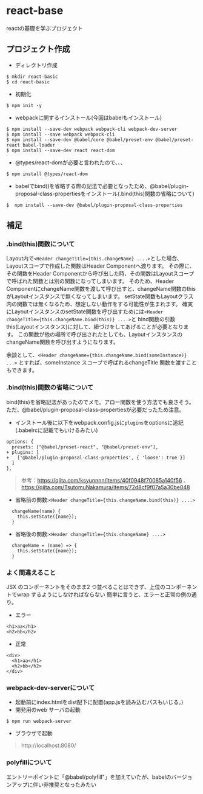 # react-base
reactの基礎を学ぶプロジェクト

## プロジェクト作成
- ディレクトリ作成
```
$ mkdir react-basic
$ cd react-basic
```
- 初期化
```
$ npm init -y
```
- webpackに関するインストール(今回はbabelもインストール)
```
$ npm install --save-dev webpack webpack-cli webpack-dev-server
$ npm install --save webpack webpack-cli
$ npm install --save-dev @babel/core @babel/preset-env @babel/preset-react babel-loader
$ npm install --save-dev react react-dom
```
- @types/react-domが必要と言われたので、、、
```
$ npm install @types/react-dom
```

- babelでbind()を省略する際の記法で必要となったため、@babel/plugin-proposal-class-propertiesをインストール(.bind(this)関数の省略について)
```
$  npm install --save-dev @babel/plugin-proposal-class-properties
```



## 補足
### .bind(this)関数について
Layout内で`<Header changeTitle={this.changeName} ....>`とした場合、Layoutスコープで作成した関数はHeader Componentへ渡ります。
その際に、その関数をHeader Componentから呼び出した時、その関数はLayoutスコープで呼ばれた関数とは別の関数になってしまいます。
そのため、Header ComponentにchangeName関数を渡して呼び出すと、changeName関数のthisがLayoutインスタンスで無くなってしまいます。
setState関数もLayoutクラス内の関数では無くなるため、想定しない動作をする可能性が生まれます。
確実にLayoutインスタンスのsetState関数を呼び出すためには`<Header changeTitle={this.changeName.bind(this)} ....>`と
bind関数の引数this(Layoutインスタンス)に対して、紐づけをしてあげることが必要となります。
この関数が他の場所で呼び出されたとしても、LayoutインスタンスのchangeName関数を呼び出すようになります。

余談として、`<Header changeName={this.changeName.bind(someInstance)} ...>` とすれば、someInstance スコープで呼ばれるchangeTitle 関数を渡すこともできます。

### .bind(this)関数の省略について
bind(this)を省略記法があったのでメモ。アロー関数を使う方法でも良さそう。
ただ、@babel/plugin-proposal-class-propertiesが必要だったため注意。
- インストール後に以下をwebpack.config.jsに`plugins`をoptionsに追記(.babelrcに記載でもいけるみたい)
```
options: {
  presets: ["@babel/preset-react", "@babel/preset-env"],
+ plugins: [
+   ['@babel/plugin-proposal-class-properties', { 'loose': true }]
  ]
},
```
> 参考：https://qiita.com/ksyunnnn/items/40f0948f70085a140f56
> 、https://qiita.com/TsutomuNakamura/items/72d8cf9f07a5a30be048
- 省略前の関数:`<Header changeTitle={this.changeName.bind(this)} ....>`
```
  changeName(name) {
    this.setState({name});
  }
```
- 省略後の関数:`<Header changeTitle={this.changeName} ....>`
```
  changeName = (name) => {
    this.setState({name});
  }
```

### よく間違えること
JSX のコンポーネントをそのまま2 つ並べることはできず、上位のコンポーネントでwrap するようにしなければならない
簡単に言うと、エラーと正常の例の通り。
- エラー
```
<h1>aa</h1>
<h2>bb</h2>
```
- 正常
```
<div>
  <h1>aa</h1>
  <h2>bb</h2>
</div>
```

### webpack-dev-serverについて
- 起動前にindex.htmlをdist配下に配置(app.jsを読み込むパスもいじる。)
- 開発用のweb サーバの起動
```
$ npm run webpack-server
```
- ブラウザで起動
> http://localhost:8080/


### polyfillについて
エントリーポイントに「@babel/polyfill"」を加えていたが、babelのバージョンアップに伴い非推奨となったみたい
